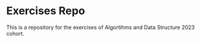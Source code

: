 # Exercises Repo

This is a repository for the exercises of Algortihms and Data Structure 2023 cohort.